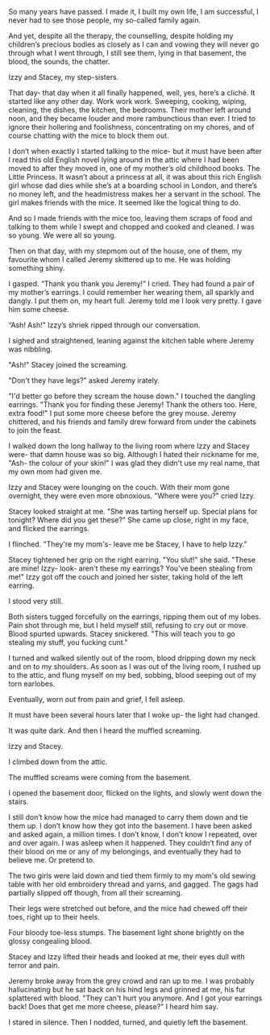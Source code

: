 So many years have passed. I made it, I built my own life, I am successful, I never had to see those people, my so-called family again.   
  
And yet, despite all the therapy, the counselling, despite holding my children’s precious bodies as closely as I can and vowing they will never go through what I went through, I still see them, lying in that basement, the blood, the sounds, the chatter.    
  
Izzy and Stacey, my step-sisters.   
  
That day- that day when it all finally happened, well, yes, here’s a cliché. It started like any other day. Work work work. Sweeping, cooking, wiping, cleaning, the dishes, the kitchen, the bedrooms. Their mother left around noon, and they became louder and more rambunctious than ever. I tried to ignore their hollering and foolishness, concentrating on my chores, and of course chatting with the mice to block them out.   
  
I don’t when exactly I started talking to the mice- but it must have been after I read this old English novel lying around in the attic where I had been moved to after they moved in, one of my mother’s old childhood books. The Little Princess. It wasn’t about a princess at all, it was about this rich English girl whose dad dies while she’s at a boarding school in London, and there’s no money left, and the headmistress makes her a servant in the school. The girl makes friends with the mice. It seemed like the logical thing to do.   
  
And so I made friends with the mice too, leaving them scraps of food and talking to them while I swept and chopped and cooked and cleaned. I was so young. We were all so young.   
  
Then on that day, with my stepmom out of the house, one of them, my favourite whom I called Jeremy skittered up to me. He was holding something shiny.   
  
I gasped. “Thank you thank you Jeremy!” I cried. They had found a pair of my mother’s earrings. I could remember her wearing them, all sparkly and dangly. I put them on, my heart full. Jeremy told me I look very pretty. I gave him some cheese.   
  
“Ash! Ash!" Izzy’s shriek ripped through our conversation.  
  
I sighed and straightened, leaning against the kitchen table where Jeremy was nibbling.  
  
"Ash!" Stacey joined the screaming.  
  
"Don't they have legs?" asked Jeremy irately.  
  
"I'd better go before they scream the house down." I touched the dangling earrings. "Thank you for finding these Jeremy! Thank the others too. Here, extra food!" I put some more cheese before the grey mouse. Jeremy chittered, and his friends and family drew forward from under the cabinets to join the feast.  
  
I walked down the long hallway to the living room where Izzy and Stacey were- that damn house was so big. Although I hated their nickname for me, "Ash- the colour of your skin!" I was glad they didn't use my real name, that my own mom had given me.  
  
Izzy and Stacey were lounging on the couch. With their mom gone overnight, they were even more obnoxious. "Where were you?" cried Izzy.  
  
Stacey looked straight at me. "She was tarting herself up. Special plans for tonight? Where did you get these?" She came up close, right in my face, and flicked the earrings.  
  
I flinched. "They're my mom's- leave me be Stacey, I have to help Izzy."  
  
Stacey tightened her grip on the right earring. "You slut!" she said. "These are mine! Izzy- look- aren't these my earrings? You've been stealing from me!" Izzy got off the couch and joined her sister, taking hold of the left earring.  
  
I stood very still.  
  
Both sisters tugged forcefully on the earrings, ripping them out of my lobes. Pain shot through me, but I held myself still, refusing to cry out or move. Blood spurted upwards. Stacey snickered. "This will teach you to go stealing my stuff, you fucking cunt."  
  
I turned and walked silently out of the room, blood dripping down my neck and on to my shoulders. As soon as I was out of the living room, I rushed up to the attic, and flung myself on my bed, sobbing, blood seeping out of my torn earlobes.  
  
Eventually, worn out from pain and grief, I fell asleep.  
It must have been several hours later that I woke up- the light had changed.  
It was quite dark. And then I heard the muffled screaming.  
  
Izzy and Stacey.  
  
I climbed down from the attic.  
  
The muffled screams were coming from the basement.  
  
I opened the basement door, flicked on the lights, and slowly went down the stairs.  
  
I still don’t know how the mice had managed to carry them down and tie them up. I don’t know how they got into the basement. I have been asked and asked again, a million times. I don’t know, I don’t know I repeated, over and over again. I was asleep when it happened. They couldn’t find any of their blood on me or any of my belongings, and eventually they had to believe me. Or pretend to.   
  
The two girls were laid down and tied them firmly to my mom's old sewing table with her old embroidery thread and yarns, and gagged. The gags had partially slipped off though, from all their screaming.   
  
Their legs were stretched out before, and the mice had chewed off their toes, right up to their heels.  
  
Four bloody toe-less stumps. The basement light shone brightly on the glossy congealing blood.   
  
Stacey and Izzy lifted their heads and looked at me, their eyes dull with terror and pain.  
  
Jeremy broke away from the grey crowd and ran up to me. I was probably hallucinating but he sat back on his hind legs and grinned at me, his fur splattered with blood. "They can't hurt you anymore. And I got your earrings back! Does that get me more cheese, please?" I heard him say.  
  
I stared in silence. Then I nodded, turned, and quietly left the basement.   
  
